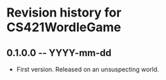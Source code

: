 # Revision history for CS421WordleGame

## 0.1.0.0 -- YYYY-mm-dd

* First version. Released on an unsuspecting world.
